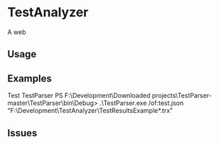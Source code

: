 # TestAnalyzer
A web

## Usage




## Examples

Test TestParser
PS F:\Development\Downloaded projects\TestParser-master\TestParser\bin\Debug> .\TestParser.exe /of:test.json "F:\Development\TestAnalyzer\TestResultsExample\*.trx"

## Issues

 